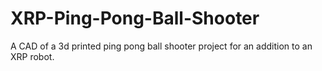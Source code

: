 # XRP-Ping-Pong-Ball-Shooter
A CAD of a 3d printed ping pong ball shooter project for an addition to an XRP robot.
